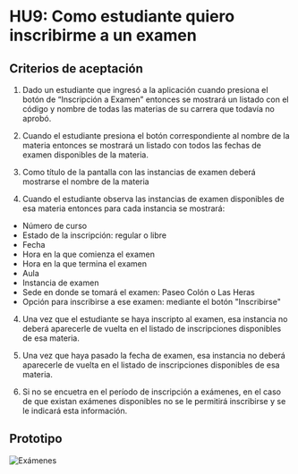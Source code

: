 # HU9: Como estudiante quiero inscribirme a un examen

## Criterios de aceptación

1. Dado un estudiante que ingresó a la aplicación cuando presiona el botón de “Inscripción a Examen” entonces se mostrará un listado con el código y nombre de todas las materias de su carrera que todavía no aprobó.

2. Cuando el estudiante presiona el botón correspondiente al nombre de la materia entonces se mostrará un listado con todos las fechas de examen disponibles de la materia.

3. Como título de la pantalla con las instancias de examen deberá mostrarse el nombre de la materia

3. Cuando el estudiante observa las instancias de examen disponibles de esa materia entonces para cada instancia se mostrará:
+ Número de curso 
+ Estado de la inscripción: regular o libre
+ Fecha
+ Hora en la que comienza el examen
+ Hora en la que termina el examen
+ Aula 
+ Instancia de examen
+ Sede en donde se tomará el examen: Paseo Colón o Las Heras 
+ Opción para inscribirse a ese examen: mediante el botón "Inscribirse"

4. Una vez que el estudiante se haya inscripto al examen, esa instancia no deberá aparecerle de vuelta en el listado de inscripciones disponibles de esa materia.

5. Una vez que haya pasado la fecha de examen, esa instancia no deberá aparecerle de vuelta en el listado de inscripciones disponibles de esa materia.

6. Si no se encuetra en el período de inscripción a exámenes, en el caso de que existan exámenes disponibles no se le permitirá inscribirse  y se le indicará esta información.

## Prototipo

![Exámenes](./prototipos/inscripcion_examen.png)
